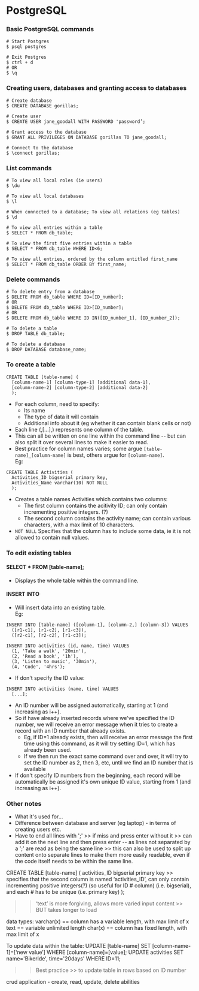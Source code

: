 # PostgreSQL

### Basic PostgreSQL commands
```
# Start Postgres
$ psql postgres

# Exit Postgres
$ ctrl + d
# OR
$ \q
```

### Creating users, databases and granting access to databases
```
# Create database
$ CREATE DATABASE gorillas;

# Create user
$ CREATE USER jane_goodall WITH PASSWORD 'password’;

# Grant access to the database
$ GRANT ALL PRIVILEGES ON DATABASE gorillas TO jane_goodall;

# Connect to the database
$ \connect gorillas;
```

### List commands
```
# To view all local roles (ie users)
$ \du

# To view all local databases
$ \l

# When connected to a database; To view all relations (eg tables)
$ \d

# To view all entries within a table
$ SELECT * FROM db_table;

# To view the first five entries within a table
$ SELECT * FROM db_table WHERE ID<6;

# To view all entries, ordered by the column entitled first_name
$ SELECT * FROM db_table ORDER BY first_name;
```

### Delete commands
```
# To delete entry from a database
$ DELETE FROM db_table WHERE ID=[ID_number];
# OR
$ DELETE FROM db_table WHERE ID>[ID_number];
# OR
$ DELETE FROM db_table WHERE ID IN([ID_number_1], [ID_number_2]);

# To delete a table
$ DROP TABLE db_table;

# To delete a database
$ DROP DATABASE database_name;
```

<!-- Notes to go through and clean up below -->

### To create a table
```
CREATE TABLE [table-name] (
  [column-name-1] [column-type-1] [additional data-1],
  [column-name-2] [column-type-2] [additional data-2]
  );
```
+ For each column, need to specify:
  + Its name
  + The type of data it will contain
  + Additional info about it (eg whether it can contain blank cells or not)
+ Each line (,[...],) represents one column of the table.
+ This can all be written on one line within the command line -- but can also split it over several lines to make it easier to read.
+ Best practice for column names varies; some argue ```[table-name]_[column-name]``` is best, others argue for ```[column-name]```.  
Eg:  
```
CREATE TABLE Activities (
  Activities_ID bigserial primary key,
  Activities_Name varchar(10) NOT NULL
  );
```
+ Creates a table names Activities which contains two columns:
  + The first column contains the acitivity ID; can only contain incrementing positive integers. (?)
  + The second column contains the activity name; can contain various characters, with a max limit of 10 characters.
+ ```NOT NULL``` Specifies that the column has to include some data, ie it is not allowed to contain null values.

### To edit existing tables

#### SELECT * FROM [table-name];
+ Displays the whole table within the command line.

#### INSERT INTO
+ Will insert data into an existing table.  
Eg:
```
INSERT INTO [table-name] ([column-1], [column-2,] [column-3]) VALUES
  ([r1-c1], [r1-c2], [r1-c3]),
  ([r2-c1], [r2-c2], [r1-c3]);

INSERT INTO activities (id, name, time) VALUES
  (1, 'Take a walk', '20min'),
  (2, 'Read a book', '1h'),
  (3, 'Listen to music', '30min'),
  (4, 'Code', '4hrs');
```
+ If don't specify the ID value:
```
INSERT INTO activities (name, time) VALUES
  [...];
```
  + An ID number will be assigned automatically, starting at 1 (and increasing as i++).
  + So if have already inserted records where we've specified the ID number, we will receive an error message when it tries to create a record with an ID number that already exists.
    + Eg, if ID=1 already exists, then will receive an error message the first time using this command, as it will try setting ID=1, which has already been used.
    + If we then run the exact same command over and over, it will try to set the ID number as 2, then 3, etc, until we find an ID number that is available
  + If don't specify ID numbers from the beginning, each record will be automatically be assigned it's own unique ID value, starting from 1 (and increasing as i++).

### Other notes

+ What it's used for...
+ Difference between database and server (eg laptop) - in terms of creating users etc.
+ Have to end all lines with ';' >> if miss and press enter without it >> can add it on the next line and then press enter -- as lines not separated by a ';' are read as being the same line >> this can also be used to split up content onto separate lines to make them more easily readable, even if the code itself needs to be within the same line.

<!-- Notes from codebar below -- some/a lot of duplicated notes -->

CREATE TABLE [table-name] (
	activities_ID bigserial primary key				      >> specifies that the second column is named ‘activities_ID’, can only contain incrementing positive integers(?) (so useful for ID # column) (i.e. bigserial), and each # has to be unique (i.e. primary key)
);

>> ‘text’ is more forgiving, allows more varied input content >> BUT takes longer to load

data types:
  varchar(x) == column has a variable length, with max limit of x
  text == variable unlimited length
  char(x) == column has fixed length, with max limit of x

  <!-- According to postgresql.org (https://www.postgresql.org/docs/9.1/static/datatype-character.html) >> "There is no performance difference among these three types, apart from increased storage space when using the blank-padded type, and a few extra CPU cycles to check the length when storing into a length-constrained column. While character(n) has performance advantages in some other database systems, there is no such advantage in PostgreSQL; in fact character(n) is usually the slowest of the three because of its additional storage costs. In most situations text or character varying should be used instead." -->

  To update data within the table:
  UPDATE [table-name] SET [column-name-1]=[‘new value’] WHERE [column-name]=[value];
  UPDATE activities SET name='Bikeride', time='20days' WHERE ID=11;
  >> Best practice >> to update table in rows based on ID number

  crud application	- create, read, update, delete abilities
